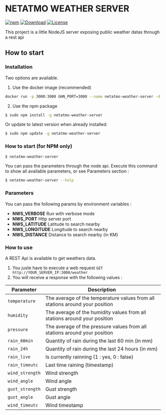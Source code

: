 # NETATMO WEATHER SERVER

[![npm](https://img.shields.io/npm/v/netatmo-weather-server?color=blue&logo=npm)](https://www.npmjs.com/package/netatmo-weather-server)
[![Download](https://img.shields.io/npm/dw/netatmo-weather-server.svg?color=7986CB&logo=npm)](https://npmcharts.com/compare/netatmo-weather-server?minimal=true)
[![License](https://img.shields.io/npm/l/netatmo-weather-server.svg?color=ff69b4)](https://github.com/rtrompier/netatmo-weather-server/blob/main/LICENSE)


This project is a little NodeJS server exposing public weather datas through a rest api

## How to start

### Installation

Two options are available.

1. Use the docker image (recommended)

```sh
docker run -p 3000:3000 GHN_PORT=3000 --name netatmo-weather-server -d rtrompier/netatmo-weather-server:latest
```

2. Use the npm package

```sh
$ sudo npm install -g netatmo-weather-server
```
Or update to latest version when already installed:
```sh
$ sudo npm update -g netatmo-weather-server
```

### How to start (for NPM only)

```sh
$ netatmo-weather-server
```

You can pass the parameters through the node api. Execute this command to show all available parameters, or see Parameters section : 

```sh
$ netatmo-weather-server --help
```

### Parameters

You can pass the following params by environment variables : 
* **NWS_VERBOSE**        Run with verbose mode
* **NWS_PORT**           Http server port
* **NWS_LATITUDE**       Latitude to search nearby
* **NWS_LONGITUDE**      Longitude to search nearby
* **NWS_DISTANCE**       Distance to search nearby (in KM)


### How to use
A REST Api is available to get weathers data.

1. You juste have to execute a web request `GET http://YOUR_SERVER_IP:3000/weather`
1. You will receive a response with the following values :

| Parameter | Description |
| --- | --- |
| `temperature` | The average of the temperature values from all stations around your position |
| `humidity` | The average of the humidity values from all stations around your position |
| `pressure` | The average of the pressure values from all stations around your position |
| `rain_60min` | Quantity of rain during the last 60 min (in mm) |
| `rain_24h` | Quantity of rain during the last 24 hours (in mm) |
| `rain_live` | Is currently rainning (1 : yes, 0 : false) |
| `rain_timeutc` | Last time raining (timestamp) |
| `wind_strength` | Wind strength |
| `wind_angle` | Wind angle |
| `gust_strength` | Gust strength |
| `gust_angle` | Gust angle |
| `wind_timeutc` | Wind timestamp |


